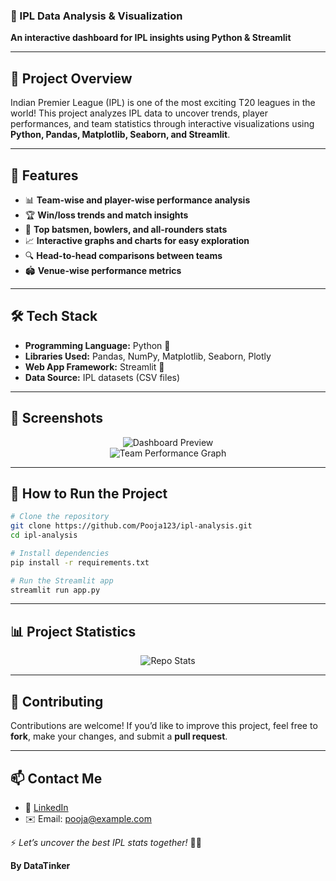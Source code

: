 ### 🏏 IPL Data Analysis & Visualization  
**An interactive dashboard for IPL insights using Python & Streamlit**  

---

## 📌 **Project Overview**
Indian Premier League (IPL) is one of the most exciting T20 leagues in the world! This project analyzes IPL data to uncover trends, player performances, and team statistics through interactive visualizations using **Python, Pandas, Matplotlib, Seaborn, and Streamlit**.

---

## 🚀 **Features**
- 📊 **Team-wise and player-wise performance analysis**
- 🏆 **Win/loss trends and match insights**
- 🎯 **Top batsmen, bowlers, and all-rounders stats**
- 📈 **Interactive graphs and charts for easy exploration**
- 🔍 **Head-to-head comparisons between teams**
- 🏟️ **Venue-wise performance metrics**

---

## 🛠 **Tech Stack**
- **Programming Language:** Python 🐍
- **Libraries Used:** Pandas, NumPy, Matplotlib, Seaborn, Plotly
- **Web App Framework:** Streamlit 🎈
- **Data Source:** IPL datasets (CSV files)

---

## 📸 **Screenshots**
<p align="center">
  <img src="https://via.placeholder.com/800x400.png?text=Dashboard+Preview" alt="Dashboard Preview" />
  <br>
  <img src="https://via.placeholder.com/800x400.png?text=Team+Performance+Graph" alt="Team Performance Graph" />
</p>

---

## 🎯 **How to Run the Project**
```bash
# Clone the repository
git clone https://github.com/Pooja123/ipl-analysis.git
cd ipl-analysis

# Install dependencies
pip install -r requirements.txt

# Run the Streamlit app
streamlit run app.py
```

---

## 📊 **Project Statistics**
<p align="center">
  <img src="https://github-readme-stats.vercel.app/api/pin/?username=Pooja123&repo=ipl-analysis&theme=radical" alt="Repo Stats" />
</p>

---

## 🤝 **Contributing**
Contributions are welcome! If you’d like to improve this project, feel free to **fork**, make your changes, and submit a **pull request**. 

---

## 📫 **Contact Me**
- 💼 [LinkedIn](https://www.linkedin.com/in/pooja123/)
- ✉️ Email: pooja@example.com  

⚡ _Let’s uncover the best IPL stats together!_ 🏏🔥  

**By DataTinker**
